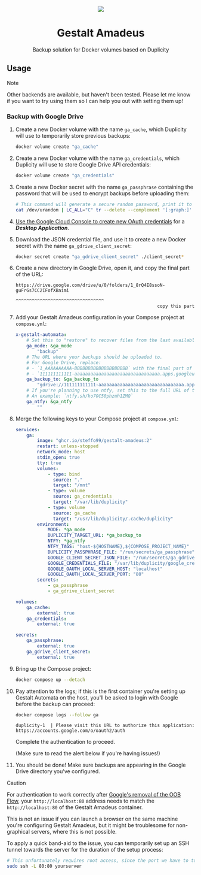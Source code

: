 <div align="center">

![](.media/icon-128x128_round.png)

# Gestalt Amadeus

Backup solution for Docker volumes based on Duplicity

</div>

## Usage

> [!NOTE]
>
> Other backends are available, but haven't been tested. Please let me know if you want to try using them so I can help you out with setting them up!

### Backup with Google Drive

1. Create a new Docker volume with the name `ga_cache`, which Duplicity will use to temporarily store previous backups:

    ```bash
    docker volume create "ga_cache"
    ```

1. Create a new Docker volume with the name `ga_credentials`, which Duplicity will use to store Google Drive API credentials:

    ```bash
    docker volume create "ga_credentials"
    ```

1. Create a new Docker secret with the name `ga_passphrase` containing the password that will be used to encrypt backups before uploading them:

    ```bash
    # This command will generate a secure random password, print it to the console, and use it to create a Docker secret 
    cat /dev/urandom | LC_ALL="C" tr --delete --complement '[:graph:]' | head --bytes 32 | tee "/dev/stderr" | docker secret create "ga_passphrase" -
    ```

1. [Use the Google Cloud Console to create new OAuth credentials](https://console.cloud.google.com/apis/credentials) for a ***Desktop Application***.

1. Download the JSON credential file, and use it to create a new Docker secret with the name `ga_gdrive_client_secret`:

    ```bash
    docker secret create "ga_gdrive_client_secret" ./client_secret*
    ```

1. Create a new directory in Google Drive, open it, and copy the final part of the URL:

    ```text
    https://drive.google.com/drive/u/0/folders/1_8rQ4E8ssoN-guFrGs7CC2IFofXBaimi
                                               ^^^^^^^^^^^^^^^^^^^^^^^^^^^^^^^^^
                                                         copy this part         
    ```

1. Add your Gestalt Amadeus configuration in your Compose project at `compose.yml`:
    ```yaml
    x-gestalt-automata:
        # Set this to "restore" to recover files from the last available backup.
        ga_mode: &ga_mode
            "backup"
        # The URL where your backups should be uploaded to.
        # For Google Drive, replace:
        # - `1_AAAAAAAAAA-BBBBBBBBBBBBBBBBBBBB` with the final part of the URL you've previously copied
        # - `111111111111-aaaaaaaaaaaaaaaaaaaaaaaaaaaaaaaa.apps.googleusercontent.com` with the value of the `.installed.client_id` key of the Google client_secret file you've previously downloaded
        ga_backup_to: &ga_backup_to
            "gdrive://111111111111-aaaaaaaaaaaaaaaaaaaaaaaaaaaaaaaa.apps.googleusercontent.com/${COMPOSE_PROJECT_NAME}?myDriveFolderID=1_AAAAAAAAAA-BBBBBBBBBBBBBBBBBBBB"
        # If you're planning to use ntfy, set this to the full URL of the topic you'd like to receive notifications at.
        # An example: `ntfy.sh/ko7OC50phzmh1ZMQ`
        ga_ntfy: &ga_ntfy
            ""
    ```

1. Merge the following keys to your Compose project at `compose.yml`:

    ```yaml
    services:
        ga:
            image: "ghcr.io/steffo99/gestalt-amadeus:2"
            restart: unless-stopped
            network_mode: host
            stdin_open: true
            tty: true
            volumes:
                - type: bind
                  source: "."
                  target: "/mnt"
                - type: volume
                  source: ga_credentials
                  target: "/var/lib/duplicity"
                - type: volume
                  source: ga_cache
                  target: "/usr/lib/duplicity/.cache/duplicity"
            environment:
                MODE: *ga_mode
                DUPLICITY_TARGET_URL: *ga_backup_to
                NTFY: *ga_ntfy
                NTFY_TAGS: "host-${HOSTNAME},${COMPOSE_PROJECT_NAME}"
                DUPLICITY_PASSPHRASE_FILE: "/run/secrets/ga_passphrase"
                GOOGLE_CLIENT_SECRET_JSON_FILE: "/run/secrets/ga_gdrive_client_secret"
                GOOGLE_CREDENTIALS_FILE: "/var/lib/duplicity/google_credentials"
                GOOGLE_OAUTH_LOCAL_SERVER_HOST: "localhost"
                GOOGLE_OAUTH_LOCAL_SERVER_PORT: "80"
            secrets:
                - ga_passphrase
                - ga_gdrive_client_secret
    
    volumes:
        ga_cache:
            external: true
        ga_credentials:
            external: true
    
    secrets:
        ga_passphrase:
            external: true
        ga_gdrive_client_secret:
            external: true
    ```

1. Bring up the Compose project:

    ```bash
    docker compose up --detach
    ```

1. Pay attention to the logs; if this is the first container you're setting up Gestalt Automata on the host, you'll be asked to login with Google before the backup can proceed:

    ```bash
    docker compose logs --follow ga
    ```

    ```log
    duplicity-1  | Please visit this URL to authorize this application: https://accounts.google.com/o/oauth2/auth
    ```

    Complete the authentication to proceed.

    (Make sure to read the alert below if you're having issues!)

1. You should be done! Make sure backups are appearing in the Google Drive directory you've configured.

> [!CAUTION]
> 
> For authentication to work correctly after [Google's removal of the OOB Flow](https://developers.google.com/identity/protocols/oauth2/resources/oob-migration), your `http://localhost:80` address needs to match the `http://localhost:80` of the Gestalt Amadeus container.
> 
> This is not an issue if you can launch a browser on the same machine you're configuring Gestalt Amadeus, but it might be troublesome for non-graphical servers, where this is not possible.
>
> To apply a quick band-aid to the issue, you can temporarily set up an SSH tunnel towards the server for the duration of the setup process:
>
> ```bash
> # This unfortunately requires root access, since the port we have to tunnel, 80, has a number lower than 1024.
> sudo ssh -L 80:80 yourserver
> ```
